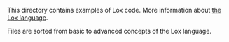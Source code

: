 This directory contains examples of Lox code. More information about [the Lox language](http://www.craftinginterpreters.com/the-lox-language.html).

Files are sorted from basic to advanced concepts of the Lox language.
